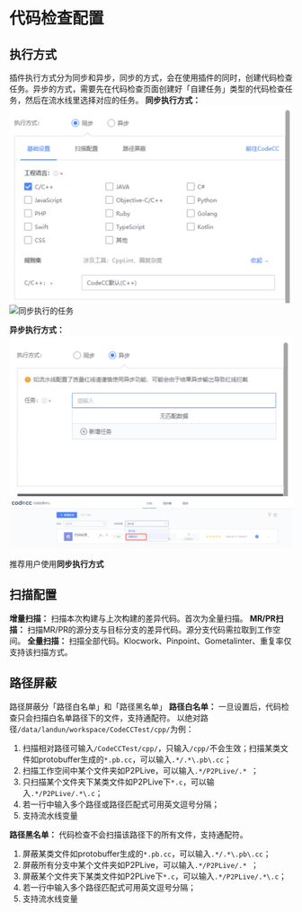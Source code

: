 # 代码检查配置

## 执行方式
插件执行方式分为同步和异步，同步的方式，会在使用插件的同时，创建代码检查任务。异步的方式，需要先在代码检查页面创建好「自建任务」类型的代码检查任务，然后在流水线里选择对应的任务。
**同步执行方式：**
![同步执行方式配置](../../.gitbook/assets/image-codecc-sync-config.png)
![同步执行的任务](../../.gitbook/assets/image-codecc-asynchronize)

**异步执行方式：**
![异步执行方式配置](../../.gitbook/assets/image-codecc-async-config.png)
![异步执行的任务](../../.gitbook/assets/image-codecc-asynchronize.png)

推荐用户使用**同步执行方式**

## 扫描配置
**增量扫描：** 扫描本次构建与上次构建的差异代码。首次为全量扫描。
**MR/PR扫描：** 扫描MR/PR的源分支与目标分支的差异代码。源分支代码需拉取到工作空间。
**全量扫描：** 扫描全部代码。Klocwork、Pinpoint、Gometalinter、重复率仅支持该扫描方式。 

## 路径屏蔽
路径屏蔽分「路径白名单」和「路径黑名单」
**路径白名单：** 一旦设置后，代码检查只会扫描白名单路径下的文件，支持通配符。
以绝对路径`/data/landun/workspace/CodeCCTest/cpp/`为例：
1. 扫描相对路径可输入`/CodeCCTest/cpp/`，只输入`/cpp/`不会生效；扫描某类文件如protobuffer生成的`*.pb.cc`，可以输入`.*/.*\.pb\.cc`；
2. 扫描工作空间中某个文件夹如P2PLive，可以输入`.*/P2PLive/.* `；
3. 只扫描某个文件夹下某类文件如P2PLive下`*.c`，可以输入`.*/P2PLive/.*\.c`；
4. 若一行中输入多个路径或路径匹配式可用英文逗号分隔；
5. 支持流水线变量
   
**路径黑名单：** 代码检查不会扫描该路径下的所有文件，支持通配符。
1. 屏蔽某类文件如protobuffer生成的`*.pb.cc`，可以输入`.*/.*\.pb\.cc`；
2. 屏蔽所有分支中某个文件夹如P2PLive，可以输入`.*/P2PLive/.* `；
3. 屏蔽某个文件夹下某类文件如P2PLive下`*.c`，可以输入`.*/P2PLive/.*\.c`；
4. 若一行中输入多个路径匹配式可用英文逗号分隔；
5. 支持流水线变量
